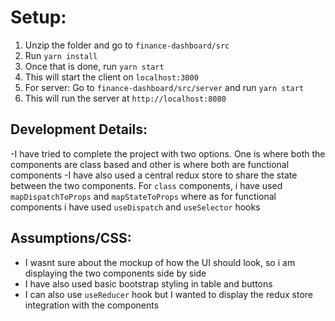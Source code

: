 # Setup:
1. Unzip the folder and go to `finance-dashboard/src`
2. Run `yarn install`
3. Once that is done, run `yarn start`
4. This will start the client on `localhost:3000`
5. For server: Go to `finance-dashboard/src/server` and run `yarn start`
6. This will run the server at `http://localhost:8080`



## Development Details:
-I have tried to complete the project with two options. One is where both the components are class based and other is where both are functional components
-I have also used a central redux store to share the state between the two components. For `class` components, i have used `mapDispatchToProps` and `mapStateToProps` where as for functional components i have used `useDispatch` and `useSelector` hooks

## Assumptions/CSS:
 - I wasnt sure about the mockup of how the UI should look, so i am displaying the two components side by side
 - I have also used basic bootstrap styling in table and buttons
 - I can also use `useReducer` hook but I wanted to display the redux store integration with the components


